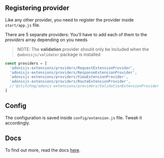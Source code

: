 ## Registering provider

Like any other provider, you need to register the provider inside `start/app.js` file.

There are 5 separate providers: You'll have to add each of them to the _providers_ array depending on you needs

>NOTE: The **validation** provider should only be included when the `@adonisjs/validator` package is installed

```js
const providers = [
  'adonisjs-extensions/providers/RequestExtensionProvider',
  'adonisjs-extensions/providers/ResponseExtensionProvider',
  'adonisjs-extensions/providers/ViewExtensionProvider',
  'adonisjs-extensions/providers/RouteExtensionProvider',
  //'@stitchng/adonis-extensions/providers/ValidationExtensionProvider'
]
```

## Config

The configuration is saved inside `config/extension.js` file. Tweak it accordingly.

## Docs

To find out more, read the docs [here](https://github.com/stitchng/adonis-extensions).
